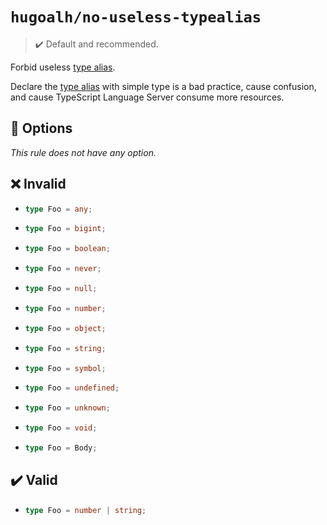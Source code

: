 # `hugoalh/no-useless-typealias`

> ✔️ Default and recommended.

Forbid useless [type alias][ts-typealias].

Declare the [type alias][ts-typealias] with simple type is a bad practice, cause confusion, and cause TypeScript Language Server consume more resources.

## 🔧 Options

*This rule does not have any option.*

## ❌ Invalid

- ```ts
  type Foo = any;
  ```
- ```ts
  type Foo = bigint;
  ```
- ```ts
  type Foo = boolean;
  ```
- ```ts
  type Foo = never;
  ```
- ```ts
  type Foo = null;
  ```
- ```ts
  type Foo = number;
  ```
- ```ts
  type Foo = object;
  ```
- ```ts
  type Foo = string;
  ```
- ```ts
  type Foo = symbol;
  ```
- ```ts
  type Foo = undefined;
  ```
- ```ts
  type Foo = unknown;
  ```
- ```ts
  type Foo = void;
  ```
- ```ts
  type Foo = Body;
  ```

## ✔️ Valid

- ```ts
  type Foo = number | string;
  ```

[ts-typealias]: https://www.typescriptlang.org/docs/handbook/2/everyday-types.html#type-aliases
